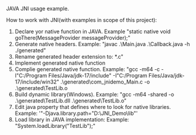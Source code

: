 JAVA JNI usage example. 

How to work with JNI(with examples in scope of this projeсt):

1) Declare yor native function in JAVA. Example "static native void goThere(MessageProvider messageProvider);"
2) Generate native headers. Example: "javac .\Main.java .\Callback.java -h ./generated"
3) Rename generated header extension to: *.c"
4) Implement generated native function
5) Complie generated native function. 
Example: "gcc -m64 -c -I"C:/Program Files/Java/jdk-17/include" -I"C:/Program Files/Java/jdk-17/include/win32" .\generated\com_jnidemo_Main.c -o .\generated\TestLib.o
6) Build dynamic library(Windows). Example: "gcc -m64 -shared  -o  .\generated\TestLib.dll .\generated\TestLib.o"
7) Edit java property that defines where to look for native libraries. Example: '"-Djava.library.path="D:\JNI_Demo\lib"'
8) Load library in JAVA implementation: Example: "System.loadLibrary("TestLib");"
